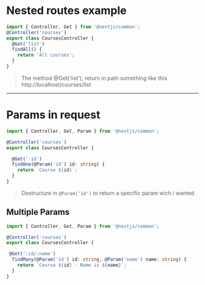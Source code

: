 # Nested routes example
```ts
import { Controller, Get } from '@nestjs/common';
@Controller('courses')
export class CoursesController {
  @Get('list')
  findAll() {
    return 'All courses';
  }
}
```
> The method @Get('list'), return in path something like this </br> <link>http://localhost/courses/list</link>
---
# Params in request
``` ts
import { Controller, Get, Param } from '@nestjs/common';

@Controller('courses')
export class CoursesController {

  @Get(':id')
  findOne(@Param('id') id: string) {
    return `Course ${id}`;
  }
}
```
> Destructure in <code>@Param('id')</code> to return a specific param wich i wanted
## Multiple Params 
``` ts
import { Controller, Get, Param } from '@nestjs/common';

@Controller('courses')
export class CoursesController {

 @Get(':id/:name')
  findMany(@Param('id') id: string, @Param('name') name: string) {
    return `Course ${id} - Name is ${name}`;
  }
}
